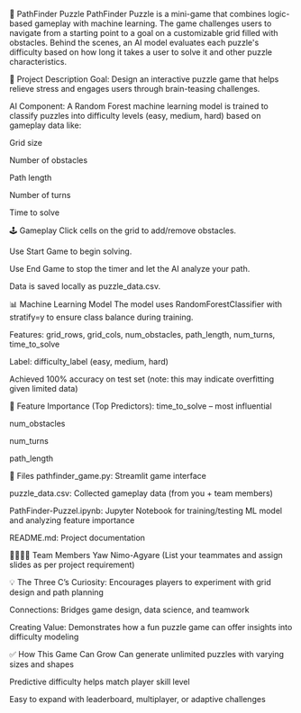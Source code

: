 🧠 PathFinder Puzzle
PathFinder Puzzle is a mini-game that combines logic-based gameplay with machine learning. The game challenges users to navigate from a starting point to a goal on a customizable grid filled with obstacles. Behind the scenes, an AI model evaluates each puzzle's difficulty based on how long it takes a user to solve it and other puzzle characteristics.

🚀 Project Description
Goal: Design an interactive puzzle game that helps relieve stress and engages users through brain-teasing challenges.

AI Component: A Random Forest machine learning model is trained to classify puzzles into difficulty levels (easy, medium, hard) based on gameplay data like:

Grid size

Number of obstacles

Path length

Number of turns

Time to solve

🕹️ Gameplay
Click cells on the grid to add/remove obstacles.

Use Start Game to begin solving.

Use End Game to stop the timer and let the AI analyze your path.

Data is saved locally as puzzle_data.csv.

📊 Machine Learning Model
The model uses RandomForestClassifier with stratify=y to ensure class balance during training.

Features: grid_rows, grid_cols, num_obstacles, path_length, num_turns, time_to_solve

Label: difficulty_label (easy, medium, hard)

Achieved 100% accuracy on test set (note: this may indicate overfitting given limited data)

📌 Feature Importance (Top Predictors):
time_to_solve – most influential

num_obstacles

num_turns

path_length

📂 Files
pathfinder_game.py: Streamlit game interface

puzzle_data.csv: Collected gameplay data (from you + team members)

PathFinder-Puzzel.ipynb: Jupyter Notebook for training/testing ML model and analyzing feature importance

README.md: Project documentation

👨‍👩‍👧‍👦 Team Members
Yaw Nimo-Agyare
(List your teammates and assign slides as per project requirement)

💡 The Three C’s
Curiosity: Encourages players to experiment with grid design and path planning

Connections: Bridges game design, data science, and teamwork

Creating Value: Demonstrates how a fun puzzle game can offer insights into difficulty modeling

✅ How This Game Can Grow
Can generate unlimited puzzles with varying sizes and shapes

Predictive difficulty helps match player skill level

Easy to expand with leaderboard, multiplayer, or adaptive challenges
